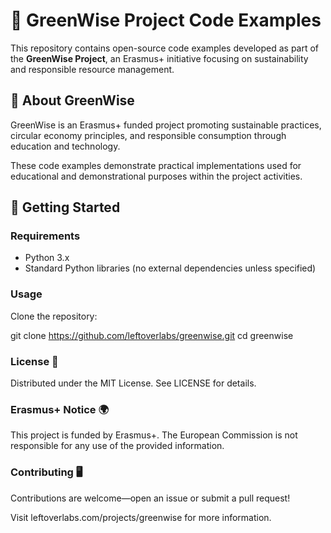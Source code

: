 # 🌿 GreenWise Project Code Examples

This repository contains open-source code examples developed as part of the **GreenWise Project**, an Erasmus+ initiative focusing on sustainability and responsible resource management.

## 📌 About GreenWise
GreenWise is an Erasmus+ funded project promoting sustainable practices, circular economy principles, and responsible consumption through education and technology.

These code examples demonstrate practical implementations used for educational and demonstrational purposes within the project activities.

## 🚀 Getting Started

### Requirements
- Python 3.x
- Standard Python libraries (no external dependencies unless specified)

### Usage
Clone the repository:

git clone https://github.com/leftoverlabs/greenwise.git
cd greenwise

### License 📄

Distributed under the MIT License. See LICENSE for details.

### Erasmus+ Notice 🌍

This project is funded by Erasmus+. The European Commission is not responsible for any use of the provided information.

### Contributing 🖥️

Contributions are welcome—open an issue or submit a pull request!

Visit leftoverlabs.com/projects/greenwise for more information.
